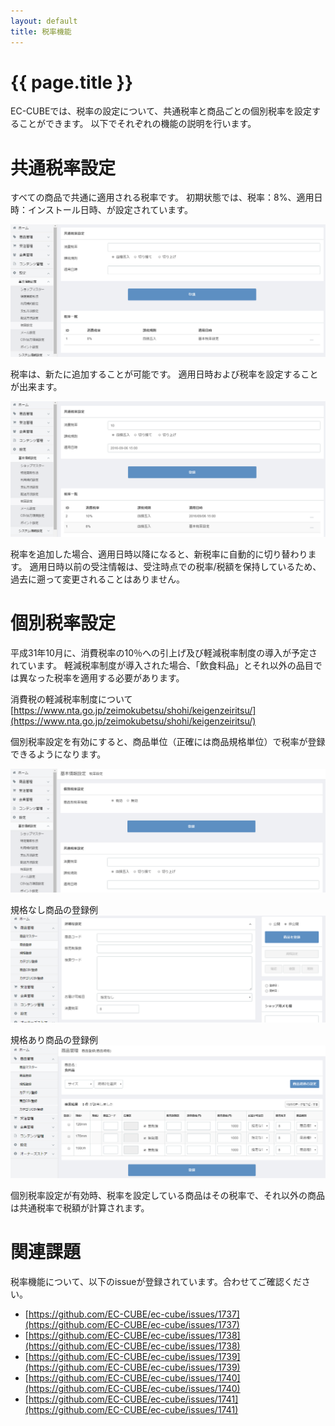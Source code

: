 ```yaml
---
layout: default
title: 税率機能
---
```


# {{ page.title }}

EC-CUBEでは、税率の設定について、共通税率と商品ごとの個別税率を設定することができます。
以下でそれぞれの機能の説明を行います。

# 共通税率設定

すべての商品で共通に適用される税率です。
初期状態では、税率：8%、適用日時：インストール日時、が設定されています。

![共通税率の初期状態](/images/img-tax-01.png)  

税率は、新たに追加することが可能です。
適用日時および税率を設定することが出来ます。

![共通税率の追加](/images/img-tax-02.png)  

税率を追加した場合、適用日時以降になると、新税率に自動的に切り替わります。
適用日時以前の受注情報は、受注時点での税率/税額を保持しているため、過去に遡って変更されることはありません。

# 個別税率設定

平成31年10月に、消費税率の10％への引上げ及び軽減税率制度の導入が予定されています。
軽減税率制度が導入された場合、「飲食料品」とそれ以外の品目では異なった税率を適用する必要があります。

消費税の軽減税率制度について
[https://www.nta.go.jp/zeimokubetsu/shohi/keigenzeiritsu/](https://www.nta.go.jp/zeimokubetsu/shohi/keigenzeiritsu/)

個別税率設定を有効にすると、商品単位（正確には商品規格単位）で税率が登録できるようになります。

![個別税率を有効にする](/images/img-tax-03.png)  

規格なし商品の登録例
![規格なし商品の登録例](/images/img-tax-04.png)  

規格あり商品の登録例
![規格あり商品の登録例](/images/img-tax-05.png)  

個別税率設定が有効時、税率を設定している商品はその税率で、それ以外の商品は共通税率で税額が計算されます。

# 関連課題

税率機能について、以下のissueが登録されています。合わせてご確認ください。

- [https://github.com/EC-CUBE/ec-cube/issues/1737](https://github.com/EC-CUBE/ec-cube/issues/1737)
- [https://github.com/EC-CUBE/ec-cube/issues/1738](https://github.com/EC-CUBE/ec-cube/issues/1738)
- [https://github.com/EC-CUBE/ec-cube/issues/1739](https://github.com/EC-CUBE/ec-cube/issues/1739)
- [https://github.com/EC-CUBE/ec-cube/issues/1740](https://github.com/EC-CUBE/ec-cube/issues/1740)
- [https://github.com/EC-CUBE/ec-cube/issues/1741](https://github.com/EC-CUBE/ec-cube/issues/1741)